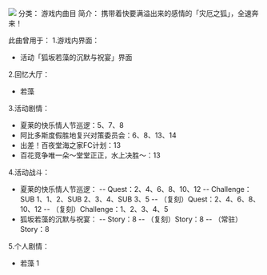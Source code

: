 ![](//static.kivo.wiki/images/music/cover/mu4FcQmnFvRyFY9ch1JE2alNj6TFQsAJ.jpg)
分类： 游戏内曲目
简介：
携带着快要满溢出来的感情的「灾厄之狐」，全速奔来！ 
 
此曲曾用于：
1.游戏内界面：

 - 活动「狐坂若藻的沉默与祝宴」界面

2.回忆大厅：

 - 若藻

3.活动剧情：

 - 夏莱的快乐情人节巡逻：5、7、8
 - 阿比多斯度假胜地复兴对策委员会：6、8、13、14
 - 出差！百夜堂海之家FC计划：13
 - 百花竞争唯一朵～堂堂正正，水上决胜～：13

4.活动战斗：

 - 夏莱的快乐情人节巡逻：
   -- Quest：2、4、6、8、10、12
    -- Challenge：SUB 1、1、2、SUB 2、3、4、SUB 3、5
    -- （复刻）Quest：2、4、6、8、10、12
    -- （复刻）Challenge：1、2、3、4、5
 - 狐坂若藻的沉默与祝宴：
   -- Story：8
    -- （复刻）Story：8
    -- （常驻）Story：8

5.个人剧情：

 - 若藻 1
